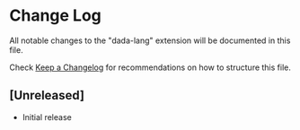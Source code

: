 # Change Log

All notable changes to the "dada-lang" extension will be documented in this file.

Check [Keep a Changelog](http://keepachangelog.com/) for recommendations on how to structure this file.

## [Unreleased]

- Initial release
